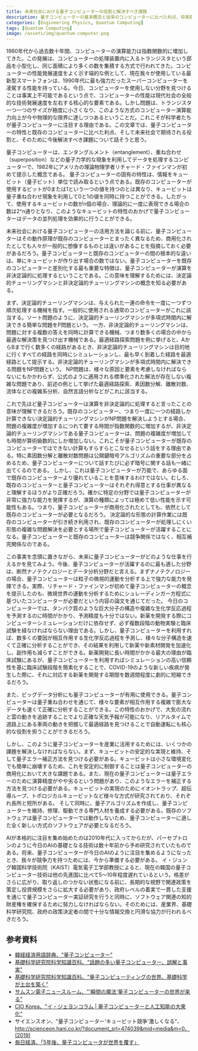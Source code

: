 ```yaml
---
title: 未来社会における量子コンピューターの役割と解決すべき課題
description: 量子コンピューターの基本概念と従来のコンピューターに比べた利点、将来期待される役割について学び、韓国が量子コンピューター時代に備えるべき必要性を考察する。この文章は筆者が高校2年生の時に書いたエッセイである。
categories: [Engineering Physics, Quantum Computing]
tags: [Quantum Computing]
image: /assets/img/quantum-computer.png
---
```

1960年代から過去数十年間、コンピューターの演算能力は指数関数的に増加してきた。この発展は、コンピューターの処理装置内に入るトランジスタという部品を小型化し、同じ面積により多くの数を集積する方式で行われてきた。コンピューターの性能発展速度をよく示す端的な例として、現在我々が使用している最新型スマートフォンは、1990年代に最も強力だったスーパーコンピューターを凌駕する性能を持っている。今日、コンピューターを使用しない分野を見つけることは事実上不可能であるという点で、コンピューターの性能は現代社会の全般的な技術発展速度を左右する核心的な要素である。しかし問題は、トランジスタ一つ一つのサイズが極度に小さくなり、このような方式のコンピューター演算能力向上が今や物理的な限界に達しつつあるということだ。これこそが科学者たちが量子コンピューターに注目する理由である。この文章では、量子コンピューターの特性と既存のコンピューターに比べた利点、そして未来社会で期待される役割と、そのために今後解決すべき課題について話そうと思う。

量子コンピューターは、エンタングルメント（entanglement）、重ね合わせ（superposition）などの量子力学的な現象を利用してデータを処理するコンピューターで、1982年にアメリカの理論物理学者リチャード・ファインマンが初めて提示した概念である。
量子コンピューターの固有の特性は、情報をキュービット（量子ビット）単位で読み取るという点である。既存のコンピューターが使用するビットが0または1という一つの値を持つのとは異なり、キュービットは量子重ね合わせ現象を利用して0と1の値を同時に持つことができる。したがって、使用するキュービットの数がn個の場合、理論的に一度に表現できる場合の数は2^n通りとなり、このようなキュービットの特性のおかげで量子コンピューターはデータの並列処理を効果的に行うことができる。

未来社会における量子コンピューターの活用方法を論じる前に、量子コンピューターはその動作原理が既存のコンピューターとまったく異なるため、商用化されたとしても人々が一般的に想像するものとは違いがあることを指摘しておく必要があるだろう。量子コンピューターと既存のコンピューターの間の根本的な違いは、単にキュービットが作り出す場合の数ではない。量子コンピューターを既存のコンピューターと差別化する最も重要な特徴は、量子コンピューターが演算を非決定論的に処理するということである。この意味を理解するためには、決定論的チューリングマシンと非決定論的チューリングマシンの概念を知る必要がある。

まず、決定論的チューリングマシンは、与えられた一連の命令を一度に一つずつ順次処理する機械を指す。一般的に使用される通常のコンピューターがこれに該当する。ソート問題のように、決定論的チューリングマシンが多項式時間内に解決できる簡単な問題をP問題という。
一方、非決定論的チューリングマシンは、問題に対する複数の答えを同時に計算できる機械、つまり数多くの場合の中から最適な解決策を見つけ出す機械である。最適経路探索問題を例に挙げると、AからBまで行く数多くの経路があるとき、非決定論的チューリングマシンは目的地に行くすべての経路を同時にシミュレーションし、最も早く到着した経路を最適経路として提示する。非決定論的チューリングマシンが多項式時間内に解決できる問題をNP問題という。
NP問題は、様々な原因と要素を考慮しなければならないにもかかわらず、公式のように適用される標準化された解法が存在しない複雑な問題であり、前述の例として挙げた最適経路探索、素因数分解、離散対数、流体などの複雑系分析、自然言語分析などがこれに該当する。

これで先ほど量子コンピューターは演算を非決定論的に処理すると言ったことの意味が理解できるだろう。既存のコンピューター、つまり一度に一つの経路しか計算できない決定論的チューリングマシンがNP問題を解決しようとする場合、問題の複雑度が増加するにつれて要する時間が指数関数的に増加するが、非決定論的チューリングマシンである量子コンピューターは、問題の複雑度が増加しても時間が算術級数的にしか増加しない。これこそが量子コンピューターが既存のコンピューターではできない計算もすらすらとこなせるという話をする理由である。特に素因数分解と離散対数問題は公開鍵暗号アルゴリズムの重要な部分を占めるため、量子コンピューターについて話すたびに必ず暗号に関する話も一緒に出てくるのである。
しかし、これは量子コンピューターが万能で、あらゆる面で既存のコンピューターより優れていることを意味するわけではない。むしろ、既存のコンピューターと量子コンピューターはそれぞれ得意とする仕事が異なると理解するほうがより正確だろう。確かに特定の分野では量子コンピューターが非常に強力な能力を発揮するが、演算の種類によっては極めて低い性能を示す可能性もある。つまり、量子コンピューターが商用化されたとしても、依然として既存のコンピューターが必要となるだろう。
決定論的な形態の計算作業には既存のコンピューターが引き続き利用され、既存のコンピューターが処理しにくい形態の複雑な問題解決を必要とする場所で量子コンピューターが活躍することになる。量子コンピューターと既存のコンピューターは競争関係ではなく、相互補完関係なのである。

この事実を念頭に置きながら、未来に量子コンピューターがどのような仕事を行えるかを見てみよう。今後、量子コンピューターが活躍するのに最も適した分野は、断然ナノテクノロジーとデータ分析分野だと言える。まずナノテクノロジーの場合、量子コンピューターは粒子の微視的運動を分析する上で強力な能力を発揮できる。実際、リチャード・ファインマンが初めて量子コンピューターの概念を提示したのも、微視世界の運動を分析するためにシュレーディンガー方程式に基づいたコンピューターが必要だという内容の論文を通じてだった。
今日のコンピューターでは、タンパク質のような巨大分子の構造や複雑な生化学反応過程を予測するのに時間がかかり、予測精度も十分ではない。新薬を開発する際にコンピューターシミュレーションだけに依存せず、必ず複数段階の動物実験と臨床試験を経なければならない理由である。しかし、量子コンピューターを利用すれば、数多くの要因が相互作用する生化学反応過程を予測し、様々な分子構造を速くて正確に分析することができ、その結果を利用して新薬や新素材開発を加速化し、副作用も減らすことができる。新薬開発に長い時間がかかる最大の理由が臨床試験にあるが、量子コンピューターを利用すればシミュレーションの高い信頼性を基に臨床試験段階を簡素化することで、COVID-19のような新しい疾病が発生した際に、それに対応する新薬を開発する期間を数週間程度に劇的に短縮できるだろう。

また、ビッグデータ分析にも量子コンピューターが有用に使用できる。量子コンピューターは量子重ね合わせを通じて、様々な要素が相互作用する複雑で膨大なデータも速くて正確に分析することができる。この特性のおかげで、大気の流れと雲の動きを追跡することでより正確な天気予報が可能になり、リアルタイムで道路上にある車両の動きを把握して最適経路を見つけることで自動運転にも核心的な役割を担うことができるだろう。

しかし、このように量子コンピューターを産業に活用するためには、いくつかの課題を解決しなければならない。まず、キュービットの安定的な実現と維持、そして量子エラー補正方法を見つける必要がある。キュービットは小さな環境変化でも簡単に崩壊するため、これを安定的に制御することは量子コンピューターの商用化において大きな課題である。また、現在の量子コンピューターは量子エラーのために演算精度がやや劣るという問題があり、このようなエラーを補正する方法を見つける必要がある。キュービットの実現のためにイオントラップ、超伝導ループ、トポロジカルキュービットなど様々な方式が研究されており、それぞれ長所と短所がある。
そして同時に、量子アルゴリズムを作成し、量子コンピューターを維持、修理、駆動できる専門人材を養成する必要がある。既存のソフトウェアは量子コンピューターでは動作しないため、量子コンピューターに適した全く新しい方式のソフトウェアが必要となるだろう。

AIが本格的に注目を集め始めたのは2010年代に入ってからだが、パーセプトロンのように今日のAIの基礎となる技術は数十年前から予め研究されていたものである。将来、量子コンピューターが今日のAIのように注目を集めるようになったとき、我々が競争力を持つためには、今から準備する必要がある。
イ・ジュング韓国科学技術院（KAIST）電気電子工学部教授によると、現在の韓国の量子コンピューター技術は他の先進国に比べて5〜10年程度遅れているという。格差がさらに広がり、取り返しのつかない状態になる前に、長期的な視野で関連政策を策定し投資規模をさらに拡大する必要があり、政府レベルの着実で一貫した支援を通じて量子コンピューター実証研究を行うと同時に、ソフトウェア関連の知的財産権を確保するために努力しなければならない。そのためには、産業界、基礎科学研究院、政府の政策決定者の間で十分な情報交換と円滑な協力が行われるべきだろう。

## 参考資料
- [韓経経済用語辞典、"量子コンピューター"](https://dic.hankyung.com/economy/view/?seq=11787)
- [基礎科学研究院科学知識百科、"話題の多い量子コンピューター、誤解と事実"](https://www.ibs.re.kr/cop/bbs/BBSMSTR_000000000901/selectBoardArticle.do?nttId=14100)
- [基礎科学研究院科学知識百科、"量子コンピューティングの世界、基礎科学が土台を築く"](https://www.ibs.re.kr/cop/bbs/BBSMSTR_000000000901/selectBoardArticle.do?nttId=14274)
- [サムスン電子ニュースルーム、"'瞬間の魔法'量子コンピューターの世界が来る"](https://news.samsung.com/kr/찰나의-마법-양자컴퓨터-세계가-온다)
- [CIO Korea、"イ・ジェヨンコラム \| 量子コンピューターと人工知能の大衆化"](https://www.ciokorea.com/news/38257)
- サイエンスオン、"量子コンピューター'キュービット競争'激しくなる"、http://scienceon.hani.co.kr/?document_srl=474039&mid=media&m=0、(2019)
- [毎日経済、「5年後、量子コンピュータが世界を覆す」](https://www.mk.co.kr/news/business/view/2018/08/515351/)
